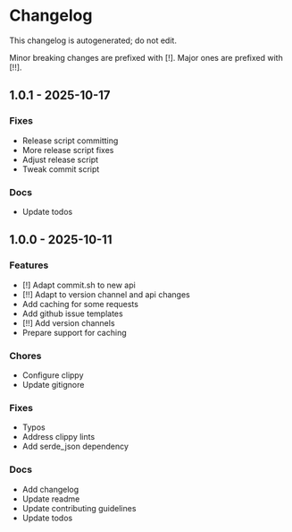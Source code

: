 # Changelog

This changelog is autogenerated; do not edit.

Minor breaking changes are prefixed with [!]. Major ones are prefixed with [!!].


## 1.0.1 - 2025-10-17

### Fixes

 -  Release script committing
 -  More release script fixes
 -  Adjust release script
 -  Tweak commit script

### Docs

 -  Update todos


## 1.0.0 - 2025-10-11

### Features

- [!] Adapt commit.sh to new api
- [!!] Adapt to version channel and api changes
- Add caching for some requests
- Add github issue templates
- [!!] Add version channels
- Prepare support for caching

### Chores

- Configure clippy
- Update gitignore

### Fixes

- Typos
- Address clippy lints
- Add serde_json dependency

### Docs

- Add changelog
- Update readme
- Update contributing guidelines
- Update todos
